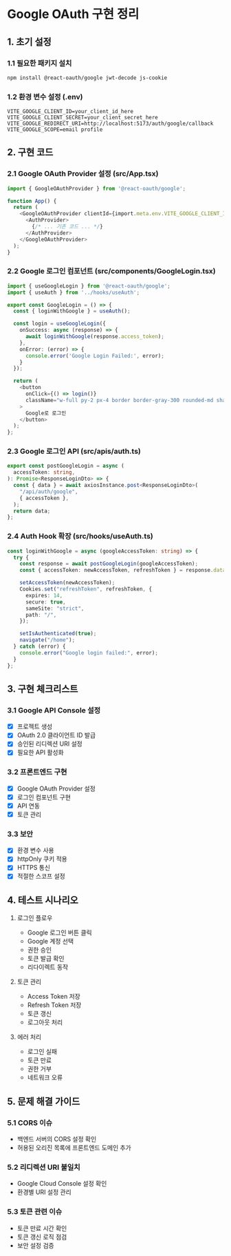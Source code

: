 # Google OAuth 구현 정리

## 1. 초기 설정

### 1.1 필요한 패키지 설치

```bash
npm install @react-oauth/google jwt-decode js-cookie
```

### 1.2 환경 변수 설정 (.env)

```plaintext
VITE_GOOGLE_CLIENT_ID=your_client_id_here
VITE_GOOGLE_CLIENT_SECRET=your_client_secret_here
VITE_GOOGLE_REDIRECT_URI=http://localhost:5173/auth/google/callback
VITE_GOOGLE_SCOPE=email profile
```

## 2. 구현 코드

### 2.1 Google OAuth Provider 설정 (src/App.tsx)

```typescript
import { GoogleOAuthProvider } from '@react-oauth/google';

function App() {
  return (
    <GoogleOAuthProvider clientId={import.meta.env.VITE_GOOGLE_CLIENT_ID}>
      <AuthProvider>
        {/* ... 기존 코드 ... */}
      </AuthProvider>
    </GoogleOAuthProvider>
  );
}
```

### 2.2 Google 로그인 컴포넌트 (src/components/GoogleLogin.tsx)

```typescript
import { useGoogleLogin } from '@react-oauth/google';
import { useAuth } from '../hooks/useAuth';

export const GoogleLogin = () => {
  const { loginWithGoogle } = useAuth();

  const login = useGoogleLogin({
    onSuccess: async (response) => {
      await loginWithGoogle(response.access_token);
    },
    onError: (error) => {
      console.error('Google Login Failed:', error);
    }
  });

  return (
    <button
      onClick={() => login()}
      className="w-full py-2 px-4 border border-gray-300 rounded-md shadow-sm text-sm font-medium text-gray-700 bg-white hover:bg-gray-50"
    >
      Google로 로그인
    </button>
  );
};
```

### 2.3 Google 로그인 API (src/apis/auth.ts)

```typescript
export const postGoogleLogin = async (
  accessToken: string,
): Promise<ResponseLoginDto> => {
  const { data } = await axiosInstance.post<ResponseLoginDto>(
    "/api/auth/google",
    { accessToken },
  );
  return data;
};
```

### 2.4 Auth Hook 확장 (src/hooks/useAuth.ts)

```typescript
const loginWithGoogle = async (googleAccessToken: string) => {
  try {
    const response = await postGoogleLogin(googleAccessToken);
    const { accessToken: newAccessToken, refreshToken } = response.data;

    setAccessToken(newAccessToken);
    Cookies.set("refreshToken", refreshToken, {
      expires: 14,
      secure: true,
      sameSite: "strict",
      path: "/",
    });

    setIsAuthenticated(true);
    navigate("/home");
  } catch (error) {
    console.error("Google login failed:", error);
  }
};
```

## 3. 구현 체크리스트

### 3.1 Google API Console 설정

- [x] 프로젝트 생성
- [x] OAuth 2.0 클라이언트 ID 발급
- [x] 승인된 리디렉션 URI 설정
- [x] 필요한 API 활성화

### 3.2 프론트엔드 구현

- [x] Google OAuth Provider 설정
- [x] 로그인 컴포넌트 구현
- [x] API 연동
- [x] 토큰 관리

### 3.3 보안

- [x] 환경 변수 사용
- [x] httpOnly 쿠키 적용
- [x] HTTPS 통신
- [x] 적절한 스코프 설정

## 4. 테스트 시나리오

1. 로그인 플로우

   - Google 로그인 버튼 클릭
   - Google 계정 선택
   - 권한 승인
   - 토큰 발급 확인
   - 리다이렉트 동작

2. 토큰 관리

   - Access Token 저장
   - Refresh Token 저장
   - 토큰 갱신
   - 로그아웃 처리

3. 에러 처리
   - 로그인 실패
   - 토큰 만료
   - 권한 거부
   - 네트워크 오류

## 5. 문제 해결 가이드

### 5.1 CORS 이슈

- 백엔드 서버의 CORS 설정 확인
- 허용된 오리진 목록에 프론트엔드 도메인 추가

### 5.2 리디렉션 URI 불일치

- Google Cloud Console 설정 확인
- 환경별 URI 설정 관리

### 5.3 토큰 관련 이슈

- 토큰 만료 시간 확인
- 토큰 갱신 로직 점검
- 보안 설정 검증
